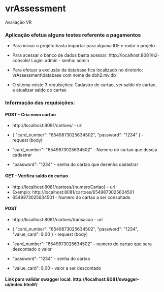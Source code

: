 # vrAssessment

Avaliação VR

### Aplicação efetua alguns testes referente a pagamentos

- Para iniciar o projeto basta importar para alguma IDE e rodar o projeto

- Para acessar o banco de dados basta acessar: http://localhost:8081/h2-console/
  Login: admin - senha: admin
- Para efetuar a exclusão da database fica localizado no diretorio: vrAssessment\database
  com nome de dbh2.mv.db
- O sitema existe 3 requisições: Cadastro de cartao, ver saldo de cartao, e atualizar saldo do cartao

### Informação das requisições:

#### POST - Cria novo cartao
- http://localhost:8081/cartoes/ - url

- {
  "card_number": "6549873025634502",
  "password": "1234"
  } - request (body)

- "card_number": "6549873025634502" - Numero do cartao que deseja cadastrar
- "password": "1234" - senha do cartao que desenha cadastrar

#### GET - Verifica saldo do cartao
- http://localhost:8081/cartoes/{numeroCartao} - url
- Exemplo: http://localhost:8081/cartoes/6549873025634501
- 6549873025634501 - Numero do cartao a ser consultado

#### POST
- http://localhost:8081/cartoes/transacao - url

- {
  "card_number": "6549873025634502",
  "password": "1234",
  "value_card": 9.00
  } - request (body)

- "card_number": "6549873025634502" - numero do cartao que sera descontado o valor
- "password": "1234" - senha do cartao
- "value_card": 9.00 - valor a ser descontado

#### Link para validar swagger local: http://localhost:8081/swagger-ui/index.html#/

